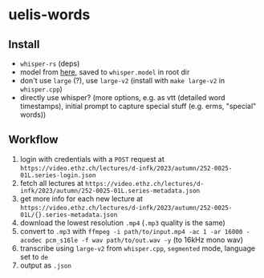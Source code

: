 # uelis-words

## Install

- `whisper-rs` (deps)
- model from [here](https://huggingface.co/ggerganov/whisper.cpp), saved to `whisper.model` in root dir
- don't use `large` (?), use `large-v2` (install with `make large-v2` in `whisper.cpp`)
- directly use whisper? (more options, e.g. as vtt (detailed word timestamps), initial prompt to capture special stuff (e.g. erms, "special" words))

## Workflow

1. login with credentials with a `POST` request at `https://video.ethz.ch/lectures/d-infk/2023/autumn/252-0025-01L.series-login.json`
2. fetch all lectures at `https://video.ethz.ch/lectures/d-infk/2023/autumn/252-0025-01L.series-metadata.json`
3. get more info for each new lecture at `https://video.ethz.ch/lectures/d-infk/2023/autumn/252-0025-01L/{}.series-metadata.json`
4. download the lowest resolution `.mp4` (`.mp3` quality is the same)
5. convert to `.mp3` with `ffmpeg -i path/to/input.mp4 -ac 1 -ar 16000 -acodec pcm_s16le -f wav path/to/out.wav -y` (to 16kHz mono wav)
6. transcribe using `large-v2` from `whisper.cpp`, `segmented` mode, language set to `de`
7. output as `.json`

